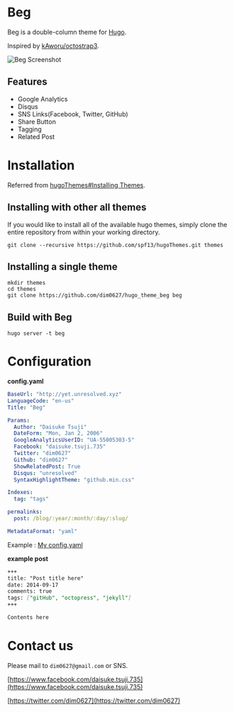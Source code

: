 # Beg

Beg is a double-column theme for [Hugo](http://gohugo.io/).

Inspired by [kAworu/octostrap3](https://github.com/kAworu/octostrap3).

![Beg Screenshot](https://raw.githubusercontent.com/dim0627/hugo_theme_beg/master/images/top.png)

## Features

* Google Analytics
* Disqus
* SNS Links(Facebook, Twitter, GitHub)
* Share Button
* Tagging
* Related Post

# Installation

Referred from [hugoThemes#Installing Themes](https://github.com/spf13/hugoThemes#installing-themes).

## Installing with other all themes

If you would like to install all of the available hugo themes, simply clone the entire repository from within your working directory.

    git clone --recursive https://github.com/spf13/hugoThemes.git themes

## Installing a single theme

    mkdir themes
    cd themes
    git clone https://github.com/dim0627/hugo_theme_beg beg
    
## Build with Beg

    hugo server -t beg

# Configuration

**config.yaml**

``` yaml
BaseUrl: "http://yet.unresolved.xyz"
LanguageCode: "en-us"
Title: "Beg"

Params:
  Author: "Daisuke Tsuji"
  DateForm: "Mon, Jan 2, 2006"
  GoogleAnalyticsUserID: "UA-55005303-5"
  Facebook: "daisuke.tsuji.735"
  Twitter: "dim0627"
  Github: "dim0627"
  ShowRelatedPost: True
  Disqus: "unresolved"
  SyntaxHighlightTheme: "github.min.css"

Indexes:
  tag: "tags"

permalinks:
  post: /blog/:year/:month/:day/:slug/

MetadataFormat: "yaml"
```

Example : [My config.yaml](https://github.com/dim0627/hugo_theme_beg/blob/source/config.yaml)

**example post**

``` markdown
+++
title: "Post title here"
date: 2014-09-17
comments: true
tags: ["gitHub", "octopress", "jekyll"]
+++

Contents here
```

# Contact us

Please mail to `dim0627@gmail.com` or SNS.

[https://www.facebook.com/daisuke.tsuji.735](https://www.facebook.com/daisuke.tsuji.735)

[https://twitter.com/dim0627](https://twitter.com/dim0627)
